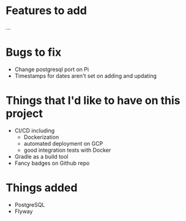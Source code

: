 # Features to add
...
# Bugs to fix
* Change postgresql port on Pi 
* Timestamps for dates aren't set on adding and updating

# Things that I'd like to have on this project
* CI/CD including
    * Dockerization
    * automated deployment on GCP
    * good integration tests with Docker
* Gradle as a build tool
* Fancy badges on Github repo

# Things added
* PostgreSQL
* Flyway